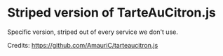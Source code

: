 # Striped version of TarteAuCitron.js

Specific version, striped out of every service we don't use.

Credits: https://github.com/AmauriC/tarteaucitron.js
